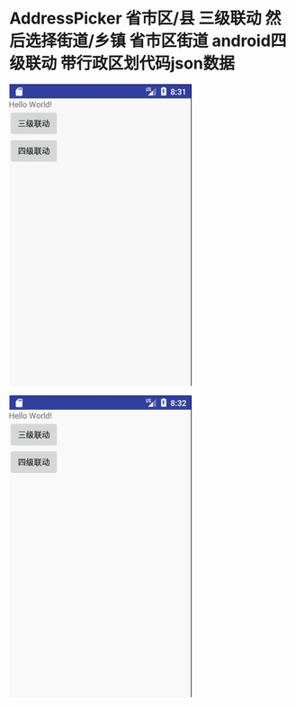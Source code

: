 # AddressPicker 省市区/县 三级联动 然后选择街道/乡镇  省市区街道 android四级联动  带行政区划代码json数据

![三级联动](https://github.com/liuxuliangcumt/AddressPicker/blob/master/app/src/main/java/com/realpower/addresspicker/screenshot/three.gif)

![四级联动](https://github.com/liuxuliangcumt/AddressPicker/blob/master/app/src/main/java/com/realpower/addresspicker/screenshot/four.gif)
